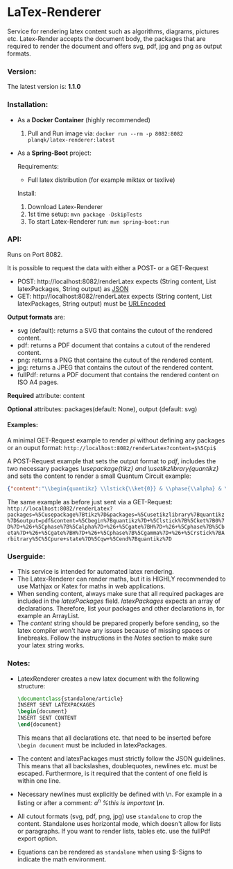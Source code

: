# LaTex-Renderer
Service for rendering latex content such as algorithms, diagrams, pictures etc. Latex-Render accepts the document body, the packages that are required to render the document and offers svg, pdf, jpg and png as output formats.

### Version:
The latest version is: **1.1.0**


### Installation:
* As a **Docker Container** (highly recommended)
	1. Pull and Run image via: ``docker run --rm -p 8082:8082 planqk/latex-renderer:latest``

* As a **Spring-Boot** project:

  Requirements:
	* Full latex distribution (for example miktex or texlive)

  Install:
	1. Download Latex-Renderer
	3. 1st time setup: ``mvn package -DskipTests``
	4. To start Latex-Renderer run: ``mvn spring-boot:run``

### API:
Runs on Port 8082.

It is possible to request the data with either a POST- or a GET-Request
* POST: http://localhost:8082/renderLatex  expects (String content, List<String> latexPackages, String output) as [JSON](https://www.json.org/json-en.html)
* GET: http://localhost:8082/renderLatex expects (String content, List<String> latexPackages, String output) must be [URLEncoded](http://www.eso.org/~ndelmott/url_encode.html)

**Output formats** are:
* svg (default): returns a SVG that contains the cutout of the rendered content.
* pdf: returns a PDF document that contains a cutout of the rendered content.
* png: returns a PNG that contains the cutout of the rendered content.
* jpg: returns a JPEG that contains the cutout of the rendered content.
* fullPdf: returns a PDF document that contains the rendered content on ISO A4 pages.

**Required** attribute: content

**Optional** attributes: packages(default: None), output (default: svg)

#### Examples:
A minimal GET-Request example to render *pi* without defining any packages or an ouput format: ``http://localhost:8082/renderLatex?content=$%5Cpi$``

A POST-Request example that sets the output format to *pdf*, includes the two necessary packages *\usepackage{tikz} and \usetikzlibrary{quantikz}* and sets the content to render a small Quantum Circuit example:
```json
{"content":"\\begin{quantikz} \\lstick{\\ket{0}} & \\phase{\\alpha} & \\gate{H} & \\phase{\\beta} & \\gate{H} & \\phase{\\gamma} & \\rstick{Arbitrary\\\\pure state}\\qw \\end{quantikz}","latexPackages":["\\usepackage{tikz}","\\usetikzlibrary{quantikz}"],"output":"pdf"}``
```
The same example as before just sent via a GET-Request:
``http://localhost:8082/renderLatex?packages=%5Cusepackage%7Btikz%7D&packages=%5Cusetikzlibrary%7Bquantikz%7D&output=pdf&content=%5Cbegin%7Bquantikz%7D+%5Clstick%7B%5Cket%7B0%7D%7D+%26+%5Cphase%7B%5Calpha%7D+%26+%5Cgate%7BH%7D+%26+%5Cphase%7B%5Cbeta%7D+%26+%5Cgate%7BH%7D+%26+%5Cphase%7B%5Cgamma%7D+%26+%5Crstick%7BArbitrary%5C%5Cpure+state%7D%5Cqw+%5Cend%7Bquantikz%7D
``



### Userguide:
* This service is intended for automated latex rendering.
* The Latex-Renderer can render maths, but it is HIGHLY recommended to use Mathjax or Katex for maths in web applications.
* When sending content, always make sure that all required packages are included in the *latexPackages* field.
  *latexPackages* expects an array of declarations. Therefore, list your packages and other declarations in, for example an ArrayList.
* The *content* string should be prepared properly before sending, so the latex compiler won't have any issues because of missing spaces or linebreaks. Follow the instructions in the *Notes* section to make sure your latex string works.



### Notes:
* LatexRenderer creates a new latex document with the following structure:
  ```latex
  \documentclass{standalone/article}  
  INSERT SENT LATEXPACKAGES  
  \begin{document}  
  INSERT SENT CONTENT  
  \end{document}  
  ```

  This means that all declarations etc. that need to be inserted before `\begin document` must be included in latexPackages.
* The content and latexPackages must strictly follow the JSON guidelines. This means that all backslashes, doublequotes, newlines etc. must be escaped. Furthermore, is it required that the content of one field is within one line.
* Necessary newlines must explicitly be defined with \n. For example in a listing or after a comment: *$a^n$ %this is important **\n***.
* All cutout formats (svg, pdf, png, jpg) use `standalone` to crop the content. Standalone uses horizontal mode, which doesn't allow for lists or paragraphs. If you want to render lists, tables etc. use the fullPdf export option.
* Equations can be rendered as `standalone` when using $-Signs to indicate the math environment.
